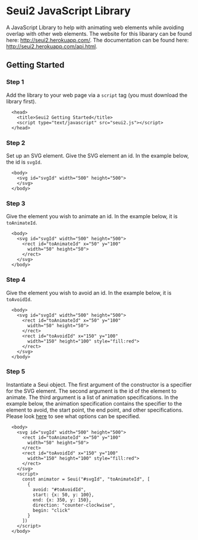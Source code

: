 # Seui2 JavaScript Library
A JavaScript Library to help with animating web elements while avoiding overlap with other web elements.
The website for this libarary can be found here: http://seui2.herokuapp.com/.
The documentation can be found here: http://seui2.herokuapp.com/api.html.
## Getting Started</h2>    
### Step 1
Add the library to your web page via a `script` tag (you must download the library first).    
```
  <head>
    <title>Seui2 Getting Started</title>
    <script type="text/javascript" src="seui2.js"></script>
  </head>
```
### Step 2
Set up an SVG element. Give the SVG element an id. In the example below, the id is `svgId`.        
```
  <body>
    <svg id="svgId" width="500" height="500">
    </svg>
  </body>
  ```          
### Step 3
Give the element you wish to animate an id. In the example below, it is `toAnimateId`.      
```
  <body>
    <svg id="svgId" width="500" height="500">
      <rect id="toAnimateId" x="50" y="100"
        width="50" height="50">
      </rect>
    </svg>
  </body>
```        
### Step 4
Give the element you wish to avoid an id. In the example below, it is `toAvoidId`.
```
  <body>
    <svg id="svgId" width="500" height="500">
      <rect id="toAnimateId" x="50" y="100"
        width="50" height="50">
      </rect>
      <rect id="toAvoidId" x="150" y="100"
        width="150" height="100" style="fill:red">
      </rect>
    </svg>
  </body>
```      
### Step 5
Instantiate a Seui object. The first argument of the constructor is a specifier for the SVG element.
The second argument is the id of the element to animate.
The third argument is a list of animation specifications.
In the example below, the animation specification contains the specifier to the element to avoid, the start point, the end point, and other specifications.
Please look [here](http://seui2.herokuapp.com/api.html#specs) to see what options can be specified.
```
  <body>
    <svg id="svgId" width="500" height="500">
      <rect id="toAnimateId" x="50" y="100"
        width="50" height="50">
      </rect>
      <rect id="toAvoidId" x="150" y="100"
        width="150" height="100" style="fill:red">
      </rect>
    </svg>
    <script>
      const animator = Seui("#svgId", "toAnimateId", [
        {
          avoid: "#toAvoidId",
          start: {x: 50, y: 100},
          end: {x: 350, y: 150},
          direction: "counter-clockwise",
          begin: "click"
        }
      ])
    </script>
  </body>
```
